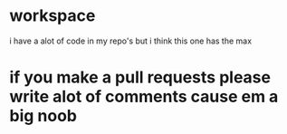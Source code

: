 # workspace
i have a alot of code in my repo's but i think this one has the max
# if you make a pull requests please write alot of comments cause em a big noob 
